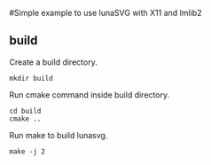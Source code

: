 
#Simple example to use lunaSVG with X11 and Imlib2

## build

Create a build directory.
```
mkdir build
```
Run cmake command inside build directory.
```
cd build
cmake ..
```
Run make to build lunasvg.

```
make -j 2
```
